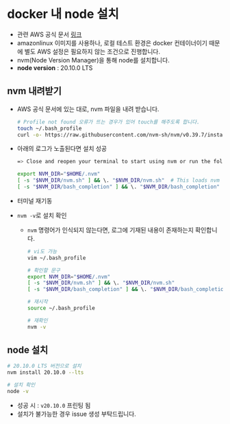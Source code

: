 # docker 내 node 설치
- 관련 AWS 공식 문서 [링크](https://docs.aws.amazon.com/ko_kr/sdk-for-javascript/v2/developer-guide/setting-up-node-on-ec2-instance.html)
- amazonlinux 이미지를 사용하나, 로컬 테스트 환경은 docker 컨테이너이기 때문에 별도 AWS 설정은 필요하지 않는 조건으로 진행합니다.
- nvm(Node Version Manager)을 통해 node를 설치합니다.
- **node version** : 20.10.0 LTS


## nvm 내려받기
- AWS 공식 문서에 있는 대로, nvm 파일을 내려 받습니다.
    ```bash
    # Profile not found 오류가 뜨는 경우가 있어 touch를 해주도록 합니다.
    touch ~/.bash_profile
    curl -o- https://raw.githubusercontent.com/nvm-sh/nvm/v0.39.7/install.sh | bash
    ```
- 아래의 로그가 노출된다면 설치 성공
    ```bash
    => Close and reopen your terminal to start using nvm or run the following to use it now:

    export NVM_DIR="$HOME/.nvm"
    [ -s "$NVM_DIR/nvm.sh" ] && \. "$NVM_DIR/nvm.sh"  # This loads nvm
    [ -s "$NVM_DIR/bash_completion" ] && \. "$NVM_DIR/bash_completion"  # This loads nvm bash_completion
    ```

- 터미널 재기동
- `nvm -v`로 설치 확인
    - `nvm` 명령어가 인식되지 않는다면, 로그에 기재된 내용이 존재하는지 확인합니다.
        ```bash
        # vi도 가능
        vim ~/.bash_profile

        # 확인할 문구
        export NVM_DIR="$HOME/.nvm"
        [ -s "$NVM_DIR/nvm.sh" ] && \. "$NVM_DIR/nvm.sh"
        [ -s "$NVM_DIR/bash_completion" ] && \. "$NVM_DIR/bash_completion"

        # 재시작
        source ~/.bash_profile

        # 재확인
        nvm -v
        ```

## node 설치
```bash
# 20.10.0 LTS 버전으로 설치
nvm install 20.10.0 --lts

# 설치 확인
node -v
```
- 성공 시 : `v20.10.0` 프린팅 됨
- 설치가 불가능한 경우 issue 생성 부탁드립니다.